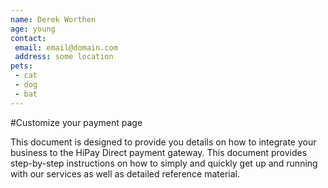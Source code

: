 ```yaml
---
name: Derek Worthen
age: young
contact:
 email: email@domain.com
 address: some location
pets:
 - cat
 - dog
 - bat
---
```


#Customize your payment page

This document is designed to provide you details on how to integrate your business to the HiPay Direct payment gateway. This document provides step-by-step instructions on how to simply and quickly get up and running with our services as well as detailed reference material.

